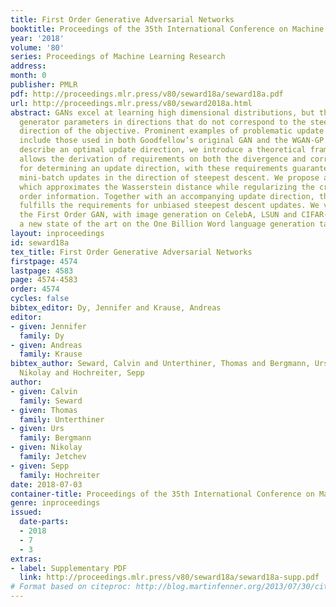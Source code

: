 ```yaml
---
title: First Order Generative Adversarial Networks
booktitle: Proceedings of the 35th International Conference on Machine Learning
year: '2018'
volume: '80'
series: Proceedings of Machine Learning Research
address: 
month: 0
publisher: PMLR
pdf: http://proceedings.mlr.press/v80/seward18a/seward18a.pdf
url: http://proceedings.mlr.press/v80/seward2018a.html
abstract: GANs excel at learning high dimensional distributions, but they can update
  generator parameters in directions that do not correspond to the steepest descent
  direction of the objective. Prominent examples of problematic update directions
  include those used in both Goodfellow’s original GAN and the WGAN-GP. To formally
  describe an optimal update direction, we introduce a theoretical framework which
  allows the derivation of requirements on both the divergence and corresponding method
  for determining an update direction, with these requirements guaranteeing unbiased
  mini-batch updates in the direction of steepest descent. We propose a novel divergence
  which approximates the Wasserstein distance while regularizing the critic’s first
  order information. Together with an accompanying update direction, this divergence
  fulfills the requirements for unbiased steepest descent updates. We verify our method,
  the First Order GAN, with image generation on CelebA, LSUN and CIFAR-10 and set
  a new state of the art on the One Billion Word language generation task.
layout: inproceedings
id: seward18a
tex_title: First Order Generative Adversarial Networks
firstpage: 4574
lastpage: 4583
page: 4574-4583
order: 4574
cycles: false
bibtex_editor: Dy, Jennifer and Krause, Andreas
editor:
- given: Jennifer
  family: Dy
- given: Andreas
  family: Krause
bibtex_author: Seward, Calvin and Unterthiner, Thomas and Bergmann, Urs and Jetchev,
  Nikolay and Hochreiter, Sepp
author:
- given: Calvin
  family: Seward
- given: Thomas
  family: Unterthiner
- given: Urs
  family: Bergmann
- given: Nikolay
  family: Jetchev
- given: Sepp
  family: Hochreiter
date: 2018-07-03
container-title: Proceedings of the 35th International Conference on Machine Learning
genre: inproceedings
issued:
  date-parts:
  - 2018
  - 7
  - 3
extras:
- label: Supplementary PDF
  link: http://proceedings.mlr.press/v80/seward18a/seward18a-supp.pdf
# Format based on citeproc: http://blog.martinfenner.org/2013/07/30/citeproc-yaml-for-bibliographies/
---
```

